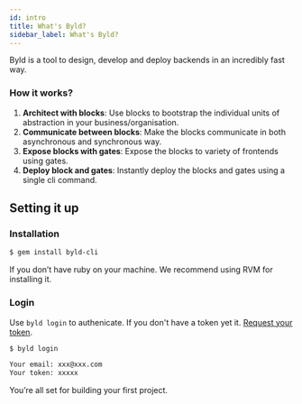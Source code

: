 ```yaml
---
id: intro
title: What's Byld?
sidebar_label: What's Byld?
---
```


Byld is a tool to design, develop and deploy backends in an incredibly fast way.

### How it works?

1. **Architect with blocks**: Use blocks to bootstrap the individual units of abstraction in your business/organisation.
2. **Communicate between blocks**: Make the blocks communicate in both asynchronous and synchronous way.
3. **Expose blocks with gates**: Expose the blocks to variety of frontends using gates.
4. **Deploy block and gates**: Instantly deploy the blocks and gates using a single cli command.

## Setting it up

### Installation

```sh
$ gem install byld-cli
```
If you don’t have ruby on your machine. We recommend using RVM for installing it.

### Login

Use `byld login` to authenicate. If you don't have a token yet it. [Request your token](https://forms.gle/2VGp3jgdndogwM939).

```sh
$ byld login

Your email: xxx@xxx.com
Your token: xxxxx
```
You’re all set for building your first project.

